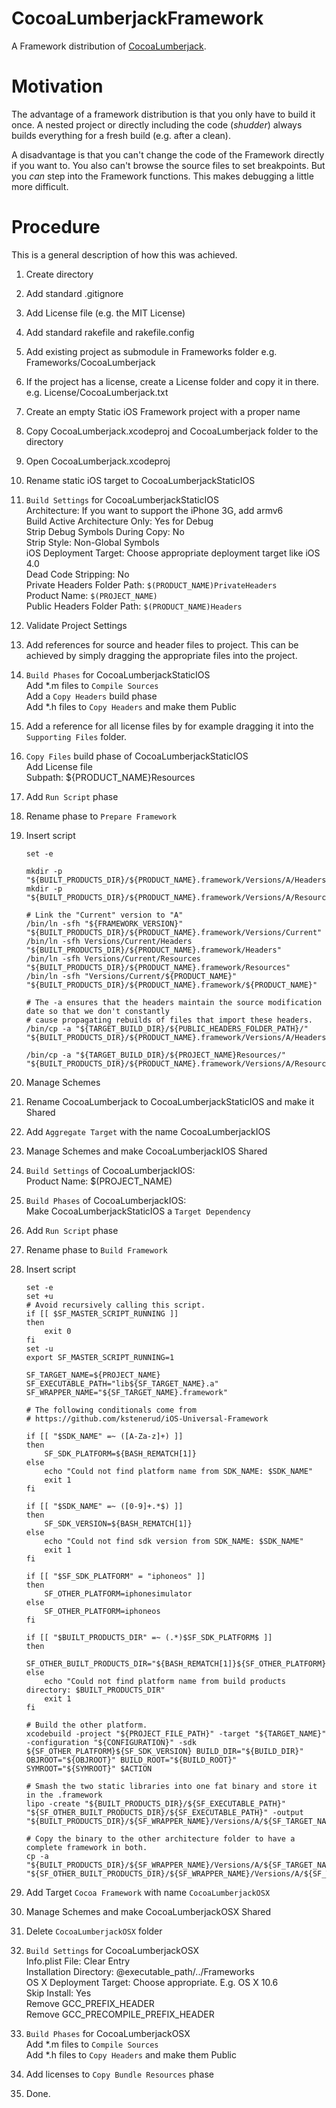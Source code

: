 # CocoaLumberjackFramework

A Framework distribution of [CocoaLumberjack](https://github.com/robbiehanson/CocoaLumberjack).

# Motivation

The advantage of a framework distribution is that you only have to build it once.
A nested project or directly including the code (*shudder*) always builds everything
for a fresh build (e.g. after a clean).

A disadvantage is that you can't change the code of the Framework directly if you want
to. You also can't browse the source files to set breakpoints. But you *can* step into
the Framework functions. This makes debugging a little more difficult.

# Procedure

This is a general description of how this was achieved.

1.  Create directory
2.  Add standard .gitignore
3.  Add License file (e.g. the MIT License)
4.  Add standard rakefile and rakefile.config
5.  Add existing project as submodule in Frameworks folder
    e.g. Frameworks/CocoaLumberjack
6.  If the project has a license, create a License folder and copy it in there.
    e.g. License/CocoaLumberjack.txt
7.  Create an empty Static iOS Framework project with a proper name
8.  Copy CocoaLumberjack.xcodeproj and CocoaLumberjack folder to the directory
9.  Open CocoaLumberjack.xcodeproj
10.  Rename static iOS target to CocoaLumberjackStaticIOS
11.  `Build Settings` for CocoaLumberjackStaticIOS  
    Architecture: If you want to support the iPhone 3G, add armv6  
    Build Active Architecture Only: Yes for Debug  
    Strip Debug Symbols During Copy: No  
    Strip Style: Non-Global Symbols  
    iOS Deployment Target: Choose appropriate deployment target like iOS 4.0  
    Dead Code Stripping: No  
    Private Headers Folder Path: `$(PRODUCT_NAME)PrivateHeaders`  
    Product Name: `$(PROJECT_NAME)`  
    Public Headers Folder Path: `$(PRODUCT_NAME)Headers`  
12. Validate Project Settings
13. Add references for source and header files to project.
    This can be achieved by simply dragging the appropriate files into the project.
14. `Build Phases` for CocoaLumberjackStaticIOS  
    Add \*.m files to `Compile Sources`  
    Add a `Copy Headers` build phase  
    Add \*.h files to `Copy Headers` and make them Public  
15. Add a reference for all license files by for example dragging it into the
    `Supporting Files` folder.
16. `Copy Files` build phase of CocoaLumberjackStaticIOS  
    Add License file  
    Subpath: ${PRODUCT_NAME}Resources
17. Add `Run Script` phase
18. Rename phase to `Prepare Framework`
19. Insert script

        set -e
    
        mkdir -p "${BUILT_PRODUCTS_DIR}/${PRODUCT_NAME}.framework/Versions/A/Headers"
        mkdir -p "${BUILT_PRODUCTS_DIR}/${PRODUCT_NAME}.framework/Versions/A/Resources"
        
        # Link the "Current" version to "A"
        /bin/ln -sfh "${FRAMEWORK_VERSION}" "${BUILT_PRODUCTS_DIR}/${PRODUCT_NAME}.framework/Versions/Current"
        /bin/ln -sfh Versions/Current/Headers "${BUILT_PRODUCTS_DIR}/${PRODUCT_NAME}.framework/Headers"
        /bin/ln -sfh Versions/Current/Resources "${BUILT_PRODUCTS_DIR}/${PRODUCT_NAME}.framework/Resources"
        /bin/ln -sfh "Versions/Current/${PRODUCT_NAME}" "${BUILT_PRODUCTS_DIR}/${PRODUCT_NAME}.framework/${PRODUCT_NAME}"
        
        # The -a ensures that the headers maintain the source modification date so that we don't constantly
        # cause propagating rebuilds of files that import these headers.
        /bin/cp -a "${TARGET_BUILD_DIR}/${PUBLIC_HEADERS_FOLDER_PATH}/" "${BUILT_PRODUCTS_DIR}/${PRODUCT_NAME}.framework/Versions/A/Headers"
        
        /bin/cp -a "${TARGET_BUILD_DIR}/${PROJECT_NAME}Resources/" "${BUILT_PRODUCTS_DIR}/${PRODUCT_NAME}.framework/Versions/A/Resources"

20. Manage Schemes
21. Rename CocoaLumberjack to CocoaLumberjackStaticIOS and make it Shared
22. Add `Aggregate Target` with the name CocoaLumberjackIOS
23. Manage Schemes and make CocoaLumberjackIOS Shared
24. `Build Settings` of CocoaLumberjackIOS:  
    Product Name: $(PROJECT_NAME)
25. `Build Phases` of CocoaLumberjackIOS:  
    Make CocoaLumberjackStaticIOS a `Target Dependency`
26. Add `Run Script` phase
27. Rename phase to `Build Framework`
28. Insert script

        set -e
        set +u
        # Avoid recursively calling this script.
        if [[ $SF_MASTER_SCRIPT_RUNNING ]]
        then
            exit 0
        fi
        set -u
        export SF_MASTER_SCRIPT_RUNNING=1
        
        SF_TARGET_NAME=${PROJECT_NAME}
        SF_EXECUTABLE_PATH="lib${SF_TARGET_NAME}.a"
        SF_WRAPPER_NAME="${SF_TARGET_NAME}.framework"
        
        # The following conditionals come from
        # https://github.com/kstenerud/iOS-Universal-Framework
        
        if [[ "$SDK_NAME" =~ ([A-Za-z]+) ]]
        then
            SF_SDK_PLATFORM=${BASH_REMATCH[1]}
        else
            echo "Could not find platform name from SDK_NAME: $SDK_NAME"
            exit 1
        fi
        
        if [[ "$SDK_NAME" =~ ([0-9]+.*$) ]]
        then
            SF_SDK_VERSION=${BASH_REMATCH[1]}
        else
            echo "Could not find sdk version from SDK_NAME: $SDK_NAME"
            exit 1
        fi
        
        if [[ "$SF_SDK_PLATFORM" = "iphoneos" ]]
        then
            SF_OTHER_PLATFORM=iphonesimulator
        else
            SF_OTHER_PLATFORM=iphoneos
        fi
        
        if [[ "$BUILT_PRODUCTS_DIR" =~ (.*)$SF_SDK_PLATFORM$ ]]
        then
            SF_OTHER_BUILT_PRODUCTS_DIR="${BASH_REMATCH[1]}${SF_OTHER_PLATFORM}"
        else
            echo "Could not find platform name from build products directory: $BUILT_PRODUCTS_DIR"
            exit 1
        fi
        
        # Build the other platform.
        xcodebuild -project "${PROJECT_FILE_PATH}" -target "${TARGET_NAME}" -configuration "${CONFIGURATION}" -sdk ${SF_OTHER_PLATFORM}${SF_SDK_VERSION} BUILD_DIR="${BUILD_DIR}" OBJROOT="${OBJROOT}" BUILD_ROOT="${BUILD_ROOT}" SYMROOT="${SYMROOT}" $ACTION
        
        # Smash the two static libraries into one fat binary and store it in the .framework
        lipo -create "${BUILT_PRODUCTS_DIR}/${SF_EXECUTABLE_PATH}" "${SF_OTHER_BUILT_PRODUCTS_DIR}/${SF_EXECUTABLE_PATH}" -output "${BUILT_PRODUCTS_DIR}/${SF_WRAPPER_NAME}/Versions/A/${SF_TARGET_NAME}"
        
        # Copy the binary to the other architecture folder to have a complete framework in both.
        cp -a "${BUILT_PRODUCTS_DIR}/${SF_WRAPPER_NAME}/Versions/A/${SF_TARGET_NAME}" "${SF_OTHER_BUILT_PRODUCTS_DIR}/${SF_WRAPPER_NAME}/Versions/A/${SF_TARGET_NAME}"

29. Add Target `Cocoa Framework` with name `CocoaLumberjackOSX`
30. Manage Schemes and make CocoaLumberjackOSX Shared
31. Delete `CocoaLumberjackOSX` folder
32. `Build Settings` for CocoaLumberjackOSX  
    Info.plist File: Clear Entry  
    Installation Directory: @executable_path/../Frameworks  
    OS X Deployment Target: Choose appropriate. E.g. OS X 10.6  
    Skip Install: Yes  
    Remove GCC_PREFIX_HEADER  
    Remove GCC_PRECOMPILE_PREFIX_HEADER  
33. `Build Phases` for CocoaLumberjackOSX  
    Add *.m files to `Compile Sources`  
    Add *.h files to `Copy Headers` and make them Public  
34. Add licenses to `Copy Bundle Resources` phase
35. Done.
